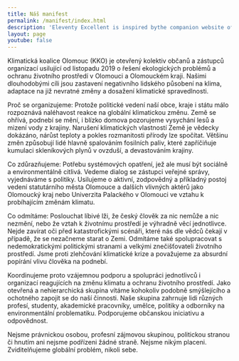 ```yaml
---
title: Náš manifest
permalink: /manifest/index.html
description: 'Eleventy Excellent is inspired bythe companion website of Andy Bell’s talk "Be the browser’s mentor, not its micromanager".'
layout: page
youtube: false
---
```


Klimatická koalice Olomouc (KKO) je otevřený kolektiv občanů a zástupců organizací usilující od listopadu 2019 o řešení ekologických problémů a ochranu životního prostředí v Olomouci a Olomouckém kraji. Našimi dlouhodobými cíli jsou zastavení negativního lidského působení na klima, adaptace na již nevratné změny a dosažení klimatické spravedlnosti.

Proč se organizujeme: Protože politické vedení naší obce, kraje i státu málo rozpoznává naléhavost reakce na globální klimatickou změnu. Země se ohřívá, podnebí se mění, i blízko domova pozorujeme vysychání lesů a mizení vody z krajiny. Narušení klimatických vlastností Země je vědecky dokázáno, nárůst teploty a pokles rozmanitosti přírody lze spočítat. Většinu změn způsobují lidé hlavně spalováním fosilních paliv, které zapříčiňuje kumulaci skleníkových plynů v ovzduší, a devastováním krajiny.

Co zdůrazňujeme: Potřebu systémových opatření, jež ale musí být sociálně a environmentálně citlivá. Vedeme dialog se zástupci veřejné správy, vyjednáváme s politiky. Usilujeme o aktivní, zodpovědný a příkladný postoj vedení statutárního města Olomouce a dalších vlivných aktérů jako Olomoucký kraj nebo Univerzita Palackého v Olomouci ve vztahu k probíhajícím změnám klimatu.

Co odmítáme: Poslouchat líbivé lži, že český člověk za nic nemůže a nic nezmění, nebo že vztah k životnímu prostředí je výhradně věcí jednotlivce. Nejde zavírat oči před katastrofickými scénáři, které nás dle vědců čekají v případě, že se nezačneme starat o Zemi. Odmítáme také spolupracovat s nedemokratickými politickými stranami a velkými znečišťovateli životního prostředí. Jsme proti zlehčování klimatické krize a považujeme za absurdní popírání vlivu člověka na podnebí.

Koordinujeme proto vzájemnou podporu a spolupráci jednotlivců i organizací reagujících na změnu klimatu a ochranu životního prostředí. Jako otevřená a nehierarchická skupina vítáme kohokoliv podobně smýšlejícího a ochotného zapojit se do naší činnosti. Naše skupina zahrnuje lidi různých profesí, studenty, akademické pracovníky, umělce, politiky a odborníky na environmentální problematiku. Podporujeme občanskou iniciativu a odpovědnost.

Nejsme právnickou osobou, profesní zájmovou skupinou, politickou stranou či hnutím ani nejsme podřízeni žádné straně. Nejsme nikým placeni. Zviditelňujeme globální problém, nikoli sebe.

